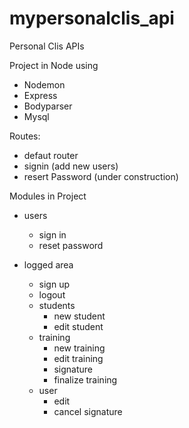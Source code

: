 # mypersonalclis_api
Personal Clis APIs

Project in Node using
  - Nodemon
  - Express
  - Bodyparser
  - Mysql
 
 Routes:
  - defaut router
  - signin (add new users)
  - resert Password (under construction)

  Modules in Project
  - users
    - sign in
    - reset password
  
  - logged area
    - sign up
    - logout
    - students
      - new student
      - edit student
    - training
      - new training
      - edit training
      - signature
      - finalize training
    - user
      - edit
      - cancel signature
